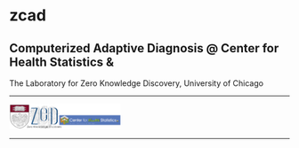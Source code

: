 # zcad

## Computerized Adaptive Diagnosis @ Center for Health Statistics &
The Laboratory for Zero Knowledge Discovery, University of Chicago 

---

<img src="logo.png" alt="drawing" style="width:200px;"/>

---
